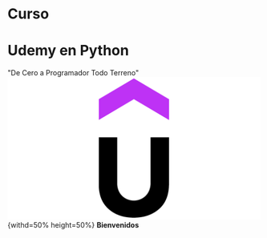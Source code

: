 # Curso
# Udemy en Python

"De Cero a Programador Todo Terreno"
![Udemy](https://github.com/MikeeMP25/Curso_UdemyPython/blob/main/Imagenes/Udemy.png){withd=50% height=50%}
**Bienvenidos**
